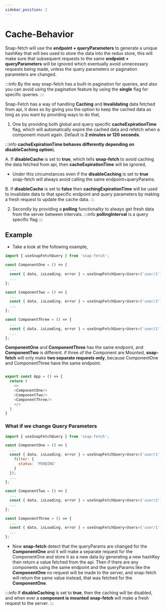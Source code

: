 ```yaml
---
sidebar_position: 2
---
```


# Cache-Behavior


Snap-fetch will use the **endpoint + queryParameters** to generate a unique hashKey that will bes used to store the data into the redux store, this will make sure that subsequent requests to the same **endpoint + queryParameters** will be ignored which eventually avoid unnecessary requests being made, unless the query parameters or pagination parameters are changed.

:::info
  By the way snap-fetch has a built-in pagination for queries, and also you can avoid using the pagination feature by using the **single** flag for specific queries.
:::

Snap-Fetch has a way of handling **Caching** and **Invalidating** data fetched from api, it does so by giving you the option to keep the cached data as long as you want by providing ways to do that,

1. One by providing both global and query specific **cacheExpirationTime** flag, which will automatically expire the cached data and refetch when a component mount again. Default is **2 minutes or 120 seconds**.

:::info
**cacheExpirationTime behaves differently depending on disableCaching option**L

A. If **disableCache** is set to **true**, which tells **snap-fetch** to avoid caching the data fetched from api, then **cacheExpirationTime** will be ignored,

- Under this circumstances even if the **disableCaching** is set to **true** snap-fetch will always avoid calling the same endpoint+queryParams.

B. If **disableCache** is set to **false** then **cachingExpirationTime** will be used to invalidate data to that specific endpoint and query parameters by making a fresh request to update the cache data.
:::

2. Secondly by providing a **polling** functionality to always get fresh data from the server between intervals.
:::info
**pollingInterval** is a query specific flag
:::

## Example

- Take a look at the following example,

```javascript
import { useSnapFetchQuery } from 'snap-fetch';

const ComponentOne = () => {
  ...
  const { data, isLoading, error } = useSnapFetchQuery<Users>('user/1');
  ...
};

const ComponentTwo = () => {
  ...
  const { data, isLoading, error } = useSnapFetchQuery<Users>('user/2');
  ...
};

const ComponentThree = () => {
  ...
  const { data, isLoading, error } = useSnapFetchQuery<Users>('user/1');
  ...
};
```
**ComponentOne** and **ComponentThree** has the same endpoint, and **ComponentTwo** is different. if three of the Component are Mounted, **snap-fetch** will only make **two separate requests only**, because ComponentOne and ComponentThree have the same endpoint.

```javascript

export const App = () => {
  return (
    <>
    <ComponentOne/>
    <ComponentTwo/>
    <ComponentThree/>
    </>
  )
}

```

### What if we change Query Parameters

```javascript
import { useSnapFetchQuery } from 'snap-fetch';

const ComponentOne = () => {
  ...
  const { data, isLoading, error } = useSnapFetchQuery<Users>('user/1', {
    filter: {
      status: 'PENDING'
    }
  });
  ...
};

const ComponentTwo = () => {
  ...
  const { data, isLoading, error } = useSnapFetchQuery<Users>('user/2');
  ...
};

const ComponentThree = () => {
  ...
  const { data, isLoading, error } = useSnapFetchQuery<Users>('user/1');
  ...
};
```

- Now **snap-fetch** detect that the queryParams are changed for the **ComponentOne** and it will make a separate request for the ComponentOne and store it as a new data by generating a new hashKey then return a value fetched from the api. Then if there are any components using the same endpoint and the queryParams like the **ComponentOne** no request will be made to the server, and snap-fetch will return the same value instead, that was fetched for the **ComponentOne**.

:::info
If **disableCaching** is set to **true**, then the caching will be disabled, and when ever a **component is mounted** **snap-fetch** will make a fresh request to the server.
:::